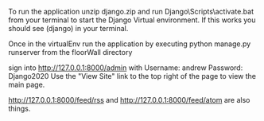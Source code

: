 To run the application unzip django.zip and run Django\Scripts\activate.bat from your terminal to start the Django Virtual environment. If this works you should see (django) in your terminal. 

Once in the virtualEnv run the application by executing 
python manage.py runserver
from the floorWall directory

sign into http://127.0.0.1:8000/admin with
Username: andrew
Password: Django2020
Use the "View Site" link to the top right of the page to view the main page.

http://127.0.0.1:8000/feed/rss and http://127.0.0.1:8000/feed/atom are also things.
